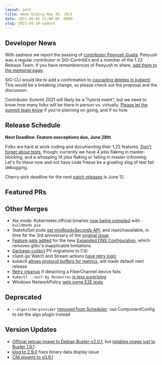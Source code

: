 ```yaml
---
layout: post
title: Week Ending May 30, 2021
date: 2021-06-01 22:00:00 -0000
slug: 2021-05-30-update
---
```


## Developer News

With sadness we report the passing of [contributor Peeyush Gupta](https://www.kubernetes.dev/blog/2021/06/01/peeyush-contributor-story/).  Peeyush was a regular contributor in SIG-ContribEx and a member of the 1.22 Release Team.  If you have remembrences of Peeyush to share, [add them to the memorial page](https://github.com/cncf/memorials/blob/master/peeyush-gupta.md).

SIG-CLI would like to add a confirmation to [cascading deletes in kubectl](https://groups.google.com/g/kubernetes-dev/c/y4Q20V3dyOk).  This would be a breaking change, so please check out the proposal and the discussion.

Contributor Summit 2021 will likely be a "hybrid event", but we need to know how many folks will be there in person vs. virtually.  [Please let the summit team know](https://linuxfoundation.surveymonkey.com/r/BW9ZXX5) if you're planning on going, and if so how.

## Release Schedule

**Next Deadline: Feature execeptions due, June 28th**

Folks are hard at work coding and documenting their 1.22 features. [Don't forget about tests](https://groups.google.com/g/kubernetes-dev/c/H03JF6v3nu4), though; currently we have 4 jobs flaking in master-blocking, and a whopping 14 jobs flaking or failing in master-informing.  Let's fix these now and *not* have code freeze be a grueling slog of test fail debugging.

Cherry-pick deadline for the next [patch releases](https://kubernetes.io/releases/patch-releases/) is June 12.

## Featured PRs


## Other Merges

* Ala mode: Kubernetes official binaries [now being compiled](https://github.com/kubernetes/kubernetes/pull/102323) with `-buildmode pie`
* StatefulSet pods [get minReadySeconds API](https://github.com/kubernetes/kubernetes/pull/100842), and maxUnavailable, in time for the 3rd anniversary of the [original issue](https://github.com/kubernetes/kubernetes/issues/65098)
* [Feature gate added](https://github.com/kubernetes/kubernetes/pull/100651) for the new [Expanded DNS Configuration](https://github.com/kubernetes/enhancements/tree/master/keps/sig-network/2595-expanded-dns-config
), which removes glibc's inapplicable limitations 
* [Garbage-collect](https://github.com/kubernetes/kubernetes/pull/102176) PV migrations to CSI
* client-go Watch and Stream actions [have retry logic](https://github.com/kubernetes/kubernetes/pull/102107)
* kubectl [allows protocol buffers for metrics](https://github.com/kubernetes/kubernetes/pull/102039), will made default next release
* [Retry cleanup](https://github.com/kubernetes/kubernetes/pull/101862) if detaching a FiberChannel device fails
* `kubectl --sort-by Resources` [is less surprising](https://github.com/kubernetes/kubernetes/pull/100435)
* Windows NetworkPolicy [gets some E2E tests](https://github.com/kubernetes/kubernetes/pull/98077)

## Deprecated

* `--algorithm-provider` [removed from Scheduler](https://github.com/kubernetes/kubernetes/pull/102239); use ComponentConfig to set the algo plugin instead

## Version Updates

* [Official setcap image to Debian Buster-v2.0.1](https://github.com/kubernetes/kubernetes/pull/102377deb), but [iptables image just to Buster 1.6.1](https://github.com/kubernetes/kubernetes/pull/102342)
* [klog to 2.9.0](https://github.com/kubernetes/kubernetes/pull/102332) fixes binary data display issue
* [CNI plugins to v0.9.1](https://github.com/kubernetes/kubernetes/pull/102328)
